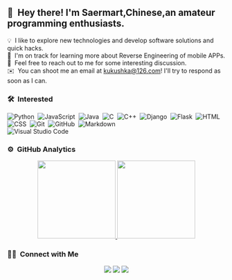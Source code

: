  ## 👋 &nbsp;Hey there! I'm Saermart,Chinese,an amateur programming enthusiasts.


💡 &nbsp;I like to explore new technologies and develop software solutions and quick hacks.\
🌱 &nbsp;I'm on track for learning more about Reverse Engineering of mobile APPs.\
💬 &nbsp;Feel free to reach out to me  for some interesting discussion.\
✉️ &nbsp;You can shoot me an email at kukushka@126.com! I'll try to respond as soon as I can.



### 🛠 &nbsp;Interested

![Python](https://img.shields.io/badge/-Python-05122A?style=flat&logo=python)&nbsp;
![JavaScript](https://img.shields.io/badge/-JavaScript-05122A?style=flat&logo=javascript)&nbsp;
![Java](https://img.shields.io/badge/-Java-05122A?style=flat&logo=Java&logoColor=FFA518)&nbsp;
![C](https://img.shields.io/badge/-C-05122A?style=flat&logo=C&logoColor=A8B9CC)&nbsp;
![C++](https://img.shields.io/badge/-C++-05122A?style=flat&logo=C%2B%2B&logoColor=00599C)&nbsp;
![Django](https://img.shields.io/badge/-Django-05122A?style=flat&logo=django&logoColor=092E20)&nbsp;
![Flask](https://img.shields.io/badge/-Flask-05122A?style=flat&logo=flask)&nbsp;
![HTML](https://img.shields.io/badge/-HTML-05122A?style=flat&logo=HTML5)&nbsp;
![CSS](https://img.shields.io/badge/-CSS-05122A?style=flat&logo=CSS3&logoColor=1572B6)&nbsp;
![Git](https://img.shields.io/badge/-Git-05122A?style=flat&logo=git)&nbsp;
![GitHub](https://img.shields.io/badge/-GitHub-05122A?style=flat&logo=github)&nbsp;
![Markdown](https://img.shields.io/badge/-Markdown-05122A?style=flat&logo=markdown)\
![Visual Studio Code](https://img.shields.io/badge/-Visual%20Studio%20Code-05122A?style=flat&logo=visual-studio-code&logoColor=007ACC)&nbsp;


### ⚙️ &nbsp;GitHub Analytics

<p align="center">
<a href="https://github.com/saermart">
  <img height="180em" src="https://github-readme-stats-eight-theta.vercel.app/api?username=saermart&show_icons=true&theme=dracula&include_all_commits=true&count_private=true"/>
  <img height="180em" src="https://github-readme-stats-eight-theta.vercel.app/api/top-langs/?username=saermart&layout=compact&langs_count=8&theme=dracula"/>
</a>
</p>

### 🤝🏻 &nbsp;Connect with Me

<p align="center">
<a href="mailto:kukushka@126.com"><img src="https://img.shields.io/badge/-kukushka@126.com-EA4335?style=flat&logo=gmail&logoColor=white"/></a>
<a href=""><img src="https://img.shields.io/badge/%20-saermart-lightgrey?logo=wechat&Color=white"/></a>
<a href="https://weibo.com/u/7751075499"><img src="https://img.shields.io/badge/-@saermart-important?style=flat&logo=sinaweibo&logoColor=white"/></a>
</p>

 




